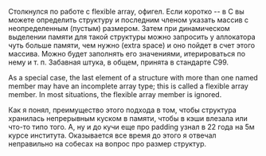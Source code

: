 Столкнулся по работе с flexible array, офигел. Если коротко -- в C вы можете определить структуру и последним членом указать массив с неопределенным (пустым) размером. Затем при динамическом выделении памяти для такой структуры можно запросить у аллокатора чуть больше памяти, чем нужно (extra space) и оно пойдет в счет этого массива. Можно будет заполнять его значениями, итерироваться по нему и т. п. Забавная штука, в общем, принята в стандарте C99.

As a special case, the last element of a structure with more than one named member may have an incomplete array type; this is called a flexible array member. In most situations, the flexible array member is ignored.

Как я понял, преимущество этого подхода в том, чтобы структура хранилась непрерывным куском в памяти, чтобы в кэши влезала или что-то типо того. А, ну и до кучи еще про padding узнал в 22 года на 5м курсе института. Оказывается все время до этого я отвечал неправильно на собесах на вопрос про размер структур.
